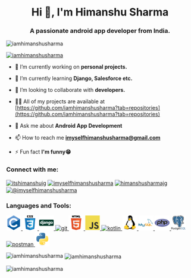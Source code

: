 <h1 align="center">Hi 👋, I'm Himanshu Sharma</h1>
<h3 align="center">A passionate android app developer from India.</h3>

<p align="left"> <img src="https://komarev.com/ghpvc/?username=iamhimanshusharma&label=Profile%20views&color=0e75b6&style=flat" alt="iamhimanshusharma" /> </p>

<p align="left"> <a href="https://github.com/ryo-ma/github-profile-trophy"><img src="https://github-profile-trophy.vercel.app/?username=iamhimanshusharma" alt="iamhimanshusharma" /></a> </p>

- 🔭 I’m currently working on **personal projects.**

- 🌱 I’m currently learning **Django, Salesforce etc.**

- 👯 I’m looking to collaborate with **developers.**

- 👨‍💻 All of my projects are available at [https://github.com/iamhimanshusharma?tab=repositories](https://github.com/iamhimanshusharma?tab=repositories)

- 💬 Ask me about **Android App Development**

- 📫 How to reach me **imyselfhimanshusharma@gmail.com**

- ⚡ Fun fact **I'm funny😁**

<h3 align="left">Connect with me:</h3>
<p align="left">
<a href="https://twitter.com/itshimanshujg" target="blank"><img align="center" src="https://raw.githubusercontent.com/rahuldkjain/github-profile-readme-generator/master/src/images/icons/Social/twitter.svg" alt="itshimanshujg" height="30" width="40" /></a>
<a href="https://linkedin.com/in/imyselfhimanshusharma" target="blank"><img align="center" src="https://raw.githubusercontent.com/rahuldkjain/github-profile-readme-generator/master/src/images/icons/Social/linked-in-alt.svg" alt="imyselfhimanshusharma" height="30" width="40" /></a>
<a href="https://instagram.com/himanshusharmajg" target="blank"><img align="center" src="https://raw.githubusercontent.com/rahuldkjain/github-profile-readme-generator/master/src/images/icons/Social/instagram.svg" alt="himanshusharmajg" height="30" width="40" /></a>
<a href="https://medium.com/@imyselfhimanshusharma" target="blank"><img align="center" src="https://raw.githubusercontent.com/rahuldkjain/github-profile-readme-generator/master/src/images/icons/Social/medium.svg" alt="@imyselfhimanshusharma" height="30" width="40" /></a>
</p>

<h3 align="left">Languages and Tools:</h3>
<p align="left"> <a href="https://www.cprogramming.com/" target="_blank" rel="noreferrer"> <img src="https://raw.githubusercontent.com/devicons/devicon/master/icons/c/c-original.svg" alt="c" width="40" height="40"/> </a> <a href="https://www.w3schools.com/css/" target="_blank" rel="noreferrer"> <img src="https://raw.githubusercontent.com/devicons/devicon/master/icons/css3/css3-original-wordmark.svg" alt="css3" width="40" height="40"/> </a> <a href="https://www.djangoproject.com/" target="_blank" rel="noreferrer"> <img src="https://raw.githubusercontent.com/devicons/devicon/master/icons/django/django-original.svg" alt="django" width="40" height="40"/> </a> <a href="https://git-scm.com/" target="_blank" rel="noreferrer"> <img src="https://www.vectorlogo.zone/logos/git-scm/git-scm-icon.svg" alt="git" width="40" height="40"/> </a> <a href="https://www.w3.org/html/" target="_blank" rel="noreferrer"> <img src="https://raw.githubusercontent.com/devicons/devicon/master/icons/html5/html5-original-wordmark.svg" alt="html5" width="40" height="40"/> </a> <a href="https://developer.mozilla.org/en-US/docs/Web/JavaScript" target="_blank" rel="noreferrer"> <img src="https://raw.githubusercontent.com/devicons/devicon/master/icons/javascript/javascript-original.svg" alt="javascript" width="40" height="40"/> </a> <a href="https://kotlinlang.org" target="_blank" rel="noreferrer"> <img src="https://www.vectorlogo.zone/logos/kotlinlang/kotlinlang-icon.svg" alt="kotlin" width="40" height="40"/> </a> <a href="https://www.linux.org/" target="_blank" rel="noreferrer"> <img src="https://raw.githubusercontent.com/devicons/devicon/master/icons/linux/linux-original.svg" alt="linux" width="40" height="40"/> </a> <a href="https://www.mysql.com/" target="_blank" rel="noreferrer"> <img src="https://raw.githubusercontent.com/devicons/devicon/master/icons/mysql/mysql-original-wordmark.svg" alt="mysql" width="40" height="40"/> </a> <a href="https://www.php.net" target="_blank" rel="noreferrer"> <img src="https://raw.githubusercontent.com/devicons/devicon/master/icons/php/php-original.svg" alt="php" width="40" height="40"/> </a> <a href="https://www.postgresql.org" target="_blank" rel="noreferrer"> <img src="https://raw.githubusercontent.com/devicons/devicon/master/icons/postgresql/postgresql-original-wordmark.svg" alt="postgresql" width="40" height="40"/> </a> <a href="https://postman.com" target="_blank" rel="noreferrer"> <img src="https://www.vectorlogo.zone/logos/getpostman/getpostman-icon.svg" alt="postman" width="40" height="40"/> </a> <a href="https://www.python.org" target="_blank" rel="noreferrer"> <img src="https://raw.githubusercontent.com/devicons/devicon/master/icons/python/python-original.svg" alt="python" width="40" height="40"/> </a> </p>

<p><img align="left" src="https://github-readme-stats.vercel.app/api/top-langs?username=iamhimanshusharma&show_icons=true&locale=en&layout=compact" alt="iamhimanshusharma" /></p>

<p>&nbsp;<img align="center" src="https://github-readme-stats.vercel.app/api?username=iamhimanshusharma&show_icons=true&locale=en" alt="iamhimanshusharma" /></p>

<p><img align="center" src="https://github-readme-streak-stats.herokuapp.com/?user=iamhimanshusharma&" alt="iamhimanshusharma" /></p>
